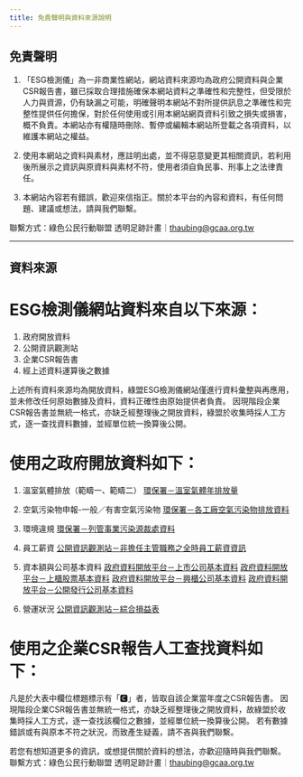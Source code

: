 ```yaml
---
title: 免責聲明與資料來源說明
---
```


## 免責聲明

1. 「ESG檢測儀」為一非商業性網站，網站資料來源均為政府公開資料與企業CSR報告書，雖已採取合理措施確保本網站資料之準確性和完整性，但受限於人力與資源，仍有缺漏之可能，明確聲明本網站不對所提供訊息之準確性和完整性提供任何擔保，對於任何使用或引用本網站網頁資料引致之損失或損害，概不負責。本網站亦有權隨時刪除、暫停或編輯本網站所登載之各項資料，以維護本網站之權益。

1. 使用本網站之資料與素材，應註明出處，並不得惡意變更其相關資訊，若利用後所展示之資訊與原資料與素材不符，使用者須自負民事、刑事上之法律責任。

1. 本網站內容若有錯誤，歡迎來信指正。關於本平台的內容和資料，有任何問題、建議或想法，請與我們聯繫。

聯繫方式：綠色公民行動聯盟 透明足跡計畫｜thaubing@gcaa.org.tw

----

## 資料來源

# ESG檢測儀網站資料來自以下來源：
1. 政府開放資料
2. 公開資訊觀測站
3. 企業CSR報告書
4. 經上述資料運算後之數據

上述所有資料來源均為開放資料，綠盟ESG檢測儀網站僅進行資料彙整與再應用，並未修改任何原始數據及資料，資料正確性由原始提供者負責。
因現階段企業CSR報告書並無統一格式，亦缺乏經整理後之開放資料，綠盟於收集時採人工方式，逐一查找資料數據，並經單位統一換算後公開。

# 使用之政府開放資料如下：
1. 溫室氣體排放（範疇一、範疇二）
[環保署－溫室氣體年排放量](https://data.epa.gov.tw/dataset/detail/GHG_P_01)

1. 空氣污染物申報-一般／有害空氣污染物
[環保署－各工廠空氣污染物排放資料](https://data.epa.gov.tw/dataset/detail/EMS_P_08)

1. 環境違規
[環保署－列管事業污染源裁處資料](https://data.epa.gov.tw/dataset/detail/EMS_P_46)

1. 員工薪資
[公開資訊觀測站－非擔任主管職務之全時員工薪資資訊](https://mops.twse.com.tw/mops/web/t100sb15)

1. 資本額與公司基本資料
[政府資料開放平台－上市公司基本資料](https://data.gov.tw/dataset/18419)
[政府資料開放平台－上櫃股票基本資料](https://data.gov.tw/dataset/25036)
[政府資料開放平台－興櫃公司基本資料](https://data.gov.tw/dataset/28568)
[政府資料開放平台－公開發行公司基本資料](https://data.gov.tw/dataset/28567)

1. 營運狀況
[公開資訊觀測站－綜合損益表](https://mops.twse.com.tw/mops/web/t163sb04)

# 使用之企業CSR報告人工查找資料如下：
凡是於大表中欄位標題標示有「🅲」者，皆取自該企業當年度之CSR報告書。
因現階段企業CSR報告書並無統一格式，亦缺乏經整理後之開放資料，故綠盟於收集時採人工方式，逐一查找該欄位之數據，並經單位統一換算後公開。
若有數據錯誤或有與原本不符之狀況，而致產生疑義，請不吝與我們聯繫。

若您有想知道更多的資訊，或想提供關於資料的想法，亦歡迎隨時與我們聯繫。
聯繫方式：綠色公民行動聯盟 透明足跡計畫｜thaubing@gcaa.org.tw
